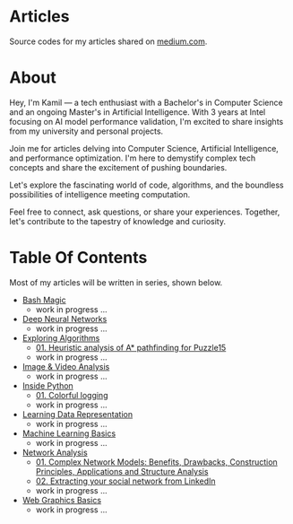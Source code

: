 # Articles
Source codes for my articles shared on [medium.com](https://medium.com/@kamilmatejuk).

# About
Hey, I'm Kamil — a tech enthusiast with a Bachelor's in Computer Science and an ongoing Master's in Artificial Intelligence. With 3 years at Intel focusing on AI model performance validation, I'm excited to share insights from my university and personal projects.

Join me for articles delving into Computer Science, Artificial Intelligence, and performance optimization. I'm here to demystify complex tech concepts and share the excitement of pushing boundaries.

Let's explore the fascinating world of code, algorithms, and the boundless possibilities of intelligence meeting computation.

Feel free to connect, ask questions, or share your experiences. Together, let's contribute to the tapestry of knowledge and curiosity.

# Table Of Contents
Most of my articles will be written in series, shown below.

* [Bash Magic](./Bash%20Magic)
  * work in progress ...
* [Deep Neural Networks](./Deep%20Neural%20Networks)
  * work in progress ...
* [Exploring Algorithms](./Exploring%20Algorithms)
  * [01. Heuristic analysis of A* pathfinding for Puzzle15](./Exploring%20Algorithms/01.%20Heuristic%20analysis%20of%20A*%20pathfinding%20for%C2%A0Puzzle15/)
  * work in progress ...
* [Image & Video Analysis](./Image%20&%20Video%20Analysis)
  * work in progress ...
* [Inside Python](./Inside%20Python)
  * [01. Colorful logging](./Inside%20Python/01.%20Colorful%20logging/)
  * work in progress ...
* [Learning Data Representation](./Learning%20Data%20Representation)
  * work in progress ...
* [Machine Learning Basics](./Machine%20Learning%20Basics)
  * work in progress ...
* [Network Analysis](./Graph%20Analysis)
  * [01. Complex Network Models: Benefits, Drawbacks, Construction Principles, Applications and Structure Analysis](./Network%20Analysis/01.%20Complex%20Network%20Models:%20Benefits,%20Drawbacks,%20Construction%20Principles,%20Applications%20and%20Structure%20Analysis/)
  * [02. Extracting your social network from LinkedIn](./Network%20Analysis/02.%20Extracting%20your%20social%20network%20from%20LinkedIn/)
  * work in progress ...
* [Web Graphics Basics](./Web%20Graphics%20Basics)
  * work in progress ...
